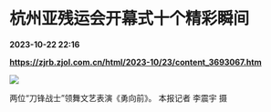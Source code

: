 # 杭州亚残运会开幕式十个精彩瞬间

**2023-10-22 22:16**

**https://zjrb.zjol.com.cn/html/2023-10/23/content_3693067.htm**

![](https://zjrb.zjol.com.cn/images/2023-10/23/zjrb2023102300005v01b007.jpg)

两位“刀锋战士”领舞文艺表演《勇向前》。 本报记者 李震宇 摄